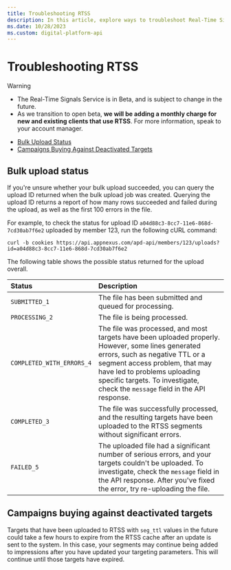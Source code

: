 ```yaml
---
title: Troubleshooting RTSS
description: In this article, explore ways to troubleshoot Real-Time Signals Service (RTSS).
ms.date: 10/28/2023
ms.custom: digital-platform-api
---
```


# Troubleshooting RTSS

> [!WARNING]
>
> - The Real-Time Signals Service is in Beta, and is subject to change in the future.
> - As we transition to open beta, **we will be adding a monthly charge for new and existing clients that use RTSS**. For more information, speak to your account manager.

- [Bulk Upload Status](#bulk-upload-status)
- [Campaigns Buying Against Deactivated Targets](#campaigns-buying-against-deactivated-targets)

## Bulk upload status

If you're unsure whether your bulk upload succeeded, you can query the upload ID returned when the bulk upload job was created. Querying the upload ID returns a report of how many rows succeeded and failed during the upload, as well as the first 100 errors in the file.

For example, to check the status for upload ID `a04d88c3-8cc7-11e6-868d-7cd30ab7f6e2` uploaded by member 123, run the following cURL command:

```
curl -b cookies https://api.appnexus.com/apd-api/members/123/uploads?id=a04d88c3-8cc7-11e6-868d-7cd30ab7f6e2
```

The following table shows the possible status returned for the upload overall.

| Status | Description |
|:---|:---|
| `SUBMITTED_1` | The file has been submitted and queued for processing. |
| `PROCESSING_2` | The file is being processed. |
| `COMPLETED_WITH_ERRORS_4` | The file was processed, and most targets have been uploaded properly. However, some lines generated errors, such as negative TTL or a segment access problem, that may have led to problems uploading specific targets. To investigate, check the `message` field in the API response. |
| `COMPLETED_3` | The file was successfully processed, and the resulting targets have been uploaded to the RTSS segments without significant errors. |
| `FAILED_5` | The uploaded file had a significant number of serious errors, and your targets couldn't be uploaded. To investigate, check the `message` field in the API response. After you've fixed the error, try re-uploading the file. |

## Campaigns buying against deactivated targets

Targets that have been uploaded to RTSS with `seg_ttl` values in the future could take a few hours to expire from the RTSS cache after an update is sent to the system. In this case, your segments may continue being added to impressions after you have updated your targeting parameters. This will continue until those targets have expired.
